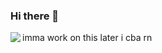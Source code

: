 ### Hi there 👋

<img align="left" src="https://github-readme-stats.vercel.app/api?username=lukey10129-alt&show_icons=true&count_private=true&hide=stars&theme=tokyonight">

imma work on this later i cba rn 
